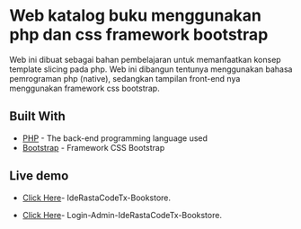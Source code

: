 # Web katalog buku menggunakan php dan css framework bootstrap

Web ini dibuat sebagai bahan pembelajaran untuk memanfaatkan konsep template slicing pada php. Web ini dibangun tentunya menggunakan bahasa pemrograman php (native), sedangkan tampilan front-end nya menggunakan framework css bootstrap.

## Built With

* [PHP](http://php.net) - The back-end programming language used
* [Bootstrap](http://getbootstrap.com/) - Framework CSS Bootstrap


## Live demo

* [Click Here](http://samuel0911.unaux.com/web-iderastacodetx-bookstore/)- IdeRastaCodeTx-Bookstore.

* [Click Here](http://samuel0911.unaux.com/web-iderastacodetx-bookstore/)- Login-Admin-IdeRastaCodeTx-Bookstore.
